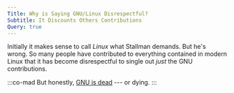```yaml
---
Title: Why is Saying GNU/Linux Disrespectful?
Subtitle: It Discounts Others Contributions
Query: true
---
```


Initially it makes sense to call *Linux* what Stallman demands. But he's wrong. So many people have contributed to everything contained in modern Linux that it has become disrespectful to single out *just* the GNU contributions. 

:::co-mad
But honestly, [GNU is dead](/views/gnuisdead/) --- or dying.
:::
